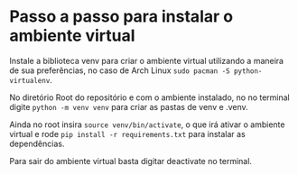 # Passo a passo para instalar o ambiente virtual
Instale a biblioteca venv para criar o ambiente virtual utilizando a maneira de sua preferências, no caso de Arch Linux `sudo pacman -S python-virtualenv`.

No diretório Root do repositório e com o ambiente instalado, no no terminal digite `python -m venv venv` para criar as pastas de venv e .venv.

Ainda no root insira `source venv/bin/activate`, o que irá ativar o ambiente virtual e rode `pip install -r requirements.txt` para instalar as dependências.

Para sair do ambiente virtual basta digitar deactivate no terminal.